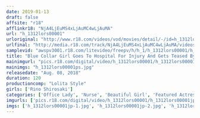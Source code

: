 ```yaml
---
date: 2019-01-13
draft: false
affsite: "r18"
afflinkr18: "NjA4LjEuMS4xLjAuMC4wLjAuMA"
url: "h_1312lors00001"
urloriginal: "http://www.r18.com/videos/vod/movies/detail/-/id=h_1312lors00001"
urlfinal: "http://media.r18.com/track/NjA4LjEuMS4xLjAuMC4wLjAuMA/videos/vod/movies/detail/-/id=h_1312lors00001"
samplevid: "awspv3001.r18.com/litevideo/freepv/h/h_1/h_1312lors00001/h_1312lors00001_dmb_w.mp4"
title: "Blue Collar Girl Goes To Hospital For Injury And Gets Teased By Perverted Doctor!"
mainimgurl: "pics.r18.com/digital/video/h_1312lors00001/h_1312lors00001ps.jpg"
mainimgs: "h_1312lors00001ps.jpg"
releasedate: "Aug. 08, 2018"
duration: 120
productioncomp: "Lolita Style"
girls: ['Rino Shirosaki']
categories: ['Office Lady', 'Nurse', 'Beautiful Girl', 'Featured Actress', 'Cowgirl', 'Pranks', 'Creampie', 'Masturbation', 'Hi-Def']
imgurls: ['pics.r18.com/digital/video/h_1312lors00001/h_1312lors00001jp-1.jpg', 'pics.r18.com/digital/video/h_1312lors00001/h_1312lors00001jp-2.jpg', 'pics.r18.com/digital/video/h_1312lors00001/h_1312lors00001jp-3.jpg', 'pics.r18.com/digital/video/h_1312lors00001/h_1312lors00001jp-4.jpg', 'pics.r18.com/digital/video/h_1312lors00001/h_1312lors00001jp-5.jpg', 'pics.r18.com/digital/video/h_1312lors00001/h_1312lors00001jp-6.jpg', 'pics.r18.com/digital/video/h_1312lors00001/h_1312lors00001jp-7.jpg', 'pics.r18.com/digital/video/h_1312lors00001/h_1312lors00001jp-8.jpg', 'pics.r18.com/digital/video/h_1312lors00001/h_1312lors00001jp-9.jpg', 'pics.r18.com/digital/video/h_1312lors00001/h_1312lors00001jp-10.jpg', 'pics.r18.com/digital/video/h_1312lors00001/h_1312lors00001jp-11.jpg', 'pics.r18.com/digital/video/h_1312lors00001/h_1312lors00001jp-12.jpg', 'pics.r18.com/digital/video/h_1312lors00001/h_1312lors00001jp-13.jpg', 'pics.r18.com/digital/video/h_1312lors00001/h_1312lors00001jp-14.jpg', 'pics.r18.com/digital/video/h_1312lors00001/h_1312lors00001jp-15.jpg', 'pics.r18.com/digital/video/h_1312lors00001/h_1312lors00001jp-16.jpg', 'pics.r18.com/digital/video/h_1312lors00001/h_1312lors00001jp-17.jpg', 'pics.r18.com/digital/video/h_1312lors00001/h_1312lors00001jp-18.jpg', 'pics.r18.com/digital/video/h_1312lors00001/h_1312lors00001jp-19.jpg', 'pics.r18.com/digital/video/h_1312lors00001/h_1312lors00001jp-20.jpg']
imgs: ['h_1312lors00001jp-1.jpg', 'h_1312lors00001jp-2.jpg', 'h_1312lors00001jp-3.jpg', 'h_1312lors00001jp-4.jpg', 'h_1312lors00001jp-5.jpg', 'h_1312lors00001jp-6.jpg', 'h_1312lors00001jp-7.jpg', 'h_1312lors00001jp-8.jpg', 'h_1312lors00001jp-9.jpg', 'h_1312lors00001jp-10.jpg', 'h_1312lors00001jp-11.jpg', 'h_1312lors00001jp-12.jpg', 'h_1312lors00001jp-13.jpg', 'h_1312lors00001jp-14.jpg', 'h_1312lors00001jp-15.jpg', 'h_1312lors00001jp-16.jpg', 'h_1312lors00001jp-17.jpg', 'h_1312lors00001jp-18.jpg', 'h_1312lors00001jp-19.jpg', 'h_1312lors00001jp-20.jpg']
---
```

